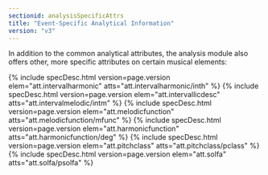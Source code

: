 ```yaml
---
sectionid: analysisSpecificAttrs
title: "Event-Specific Analytical Information"
version: "v3"
---
```




In addition to the common analytical attributes, the analysis module also offers other,
more
specific attributes on certain musical elements:



{% include specDesc.html version=page.version elem="att.intervalharmonic" atts="att.intervalharmonic/inth" %}
{% include specDesc.html version=page.version elem="att.intervallicdesc" atts="att.intervalmelodic/intm" %}
{% include specDesc.html version=page.version elem="att.melodicfunction" atts="att.melodicfunction/mfunc" %}
{% include specDesc.html version=page.version elem="att.harmonicfunction" atts="att.harmonicfunction/deg" %}
{% include specDesc.html version=page.version elem="att.pitchclass" atts="att.pitchclass/pclass" %}
{% include specDesc.html version=page.version elem="att.solfa" atts="att.solfa/psolfa" %}









